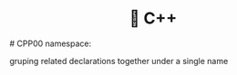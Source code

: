 <h1 align="center">
	📖 C++
</h1>
# CPP00
namespace:

gruping related declarations together under a single name
